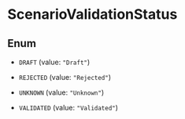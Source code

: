 

# ScenarioValidationStatus

## Enum


* `DRAFT` (value: `"Draft"`)

* `REJECTED` (value: `"Rejected"`)

* `UNKNOWN` (value: `"Unknown"`)

* `VALIDATED` (value: `"Validated"`)



